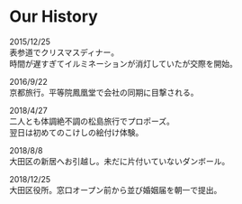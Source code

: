 # Our History

2015/12/25  
表参道でクリスマスディナー。  
時間が遅すぎてイルミネーションが消灯していたが交際を開始。

2016/9/22  
京都旅行。平等院鳳凰堂で会社の同期に目撃される。

2018/4/27  
二人とも体調絶不調の松島旅行でプロポーズ。  
翌日は初めてのこけしの絵付け体験。

2018/8/8  
大田区の新居へお引越し。未だに片付いていないダンボール。

2018/12/25  
大田区役所。窓口オープン前から並び婚姻届を朝一で提出。
